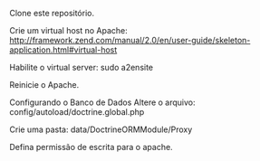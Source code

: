 Clone este repositório.

Crie um virtual host no Apache:
http://framework.zend.com/manual/2.0/en/user-guide/skeleton-application.html#virtual-host

Habilite o virtual server:
sudo a2ensite <nome do vhost>

Reinicie o Apache.


Configurando o Banco de Dados
Altere o arquivo: config/autoload/doctrine.global.php

Crie uma pasta:
data/DoctrineORMModule/Proxy

Defina permissão de escrita para o apache.
